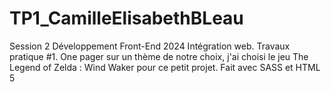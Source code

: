 # TP1_CamilleElisabethBLeau
Session 2 Développement Front-End 2024
Intégration web. Travaux pratique #1.
One pager sur un thème de notre choix, j'ai choisi le jeu The Legend of Zelda : Wind Waker
pour ce petit projet.
Fait avec SASS et HTML 5
